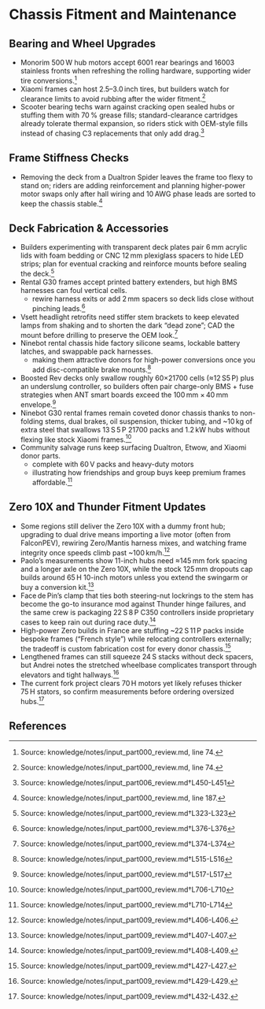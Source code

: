 # Chassis Fitment and Maintenance

## Bearing and Wheel Upgrades

- Monorim 500 W hub motors accept 6001 rear bearings and 16003 stainless fronts when refreshing the rolling hardware, supporting wider tire conversions.[^bearing_sizes]
- Xiaomi frames can host 2.5–3.0 inch tires, but builders watch for clearance limits to avoid rubbing after the wider fitment.[^tire_clearance]
- Scooter bearing techs warn against cracking open sealed hubs or stuffing them with 70 % grease fills; standard-clearance cartridges already tolerate thermal expansion, so riders stick with OEM-style fills instead of chasing C3 replacements that only add drag.[^sealed_bearing_fill]

## Frame Stiffness Checks

- Removing the deck from a Dualtron Spider leaves the frame too flexy to stand on; riders are adding reinforcement and planning higher-power motor swaps only after hall wiring and 10 AWG phase leads are sorted to keep the chassis stable.[^dualtron_spider]

## Deck Fabrication & Accessories

- Builders experimenting with transparent deck plates pair 6 mm acrylic lids with foam bedding or CNC 12 mm plexiglass spacers to hide LED strips; plan for eventual cracking and reinforce mounts before sealing the deck.[^1]
- Rental G30 frames accept printed battery extenders, but high BMS harnesses can foul vertical cells.
  - rewire harness exits or add 2 mm spacers so deck lids close without pinching leads.[^2]
- Vsett headlight retrofits need stiffer stem brackets to keep elevated lamps from shaking and to shorten the dark “dead zone”; CAD the mount before drilling to preserve the OEM look.[^3]
- Ninebot rental chassis hide factory silicone seams, lockable battery latches, and swappable pack harnesses.
  - making them attractive donors for high-power conversions once you add disc-compatible brake mounts.[^4]
- Boosted Rev decks only swallow roughly 60×21700 cells (≈12 S5 P) plus an underslung controller, so builders often pair charge-only BMS + fuse strategies when ANT smart boards exceed the 100 mm × 40 mm envelope.[^5]
- Ninebot G30 rental frames remain coveted donor chassis thanks to non-folding stems, dual brakes, oil suspension, thicker tubing, and ~10 kg of extra steel that swallows 13 S 5 P 21700 packs and 1.2 kW hubs without flexing like stock Xiaomi frames.[^6]
- Community salvage runs keep surfacing Dualtron, Etwow, and Xiaomi donor parts.
  - complete with 60 V packs and heavy-duty motors
  - illustrating how friendships and group buys keep premium frames affordable.[^7]

## Zero 10X and Thunder Fitment Updates

- Some regions still deliver the Zero 10X with a dummy front hub; upgrading to dual drive means importing a live motor (often from FalconPEV), rewiring Zero/Mantis harness mixes, and watching frame integrity once speeds climb past ~100 km/h.[^zero_dummy_hub]
- Paolo’s measurements show 11-inch hubs need ≈145 mm fork spacing and a longer axle on the Zero 10X, while the stock 125 mm dropouts cap builds around 65 H 10-inch motors unless you extend the swingarm or buy a conversion kit.[^zero_11inch]
- Face de Pin’s clamp that ties both steering-nut lockrings to the stem has become the go-to insurance mod against Thunder hinge failures, and the same crew is packaging 22 S 8 P C350 controllers inside proprietary cases to keep rain out during race duty.[^thunder_clamp]
- High-power Zero builds in France are stuffing ~22 S 11 P packs inside bespoke frames (“French style”) while relocating controllers externally; the tradeoff is custom fabrication cost for every donor chassis.[^zero_custom_packaging]
- Lengthened frames can still squeeze 24 S stacks without deck spacers, but Andrei notes the stretched wheelbase complicates transport through elevators and tight hallways.[^extended_frames]
- The current fork project clears 70 H motors yet likely refuses thicker 75 H stators, so confirm measurements before ordering oversized hubs.[^fork_clearance]

[^bearing_sizes]: Source: knowledge/notes/input_part000_review.md, line 74.
[^tire_clearance]: Source: knowledge/notes/input_part000_review.md, line 74.
[^sealed_bearing_fill]: Source: knowledge/notes/input_part006_review.md†L450-L451
[^dualtron_spider]: Source: knowledge/notes/input_part000_review.md, line 187.
[^zero_dummy_hub]: Source: knowledge/notes/input_part009_review.md†L406-L406.
[^zero_11inch]: Source: knowledge/notes/input_part009_review.md†L407-L407.
[^thunder_clamp]: Source: knowledge/notes/input_part009_review.md†L408-L409.
[^zero_custom_packaging]: Source: knowledge/notes/input_part009_review.md†L427-L427.
[^extended_frames]: Source: knowledge/notes/input_part009_review.md†L429-L429.
[^fork_clearance]: Source: knowledge/notes/input_part009_review.md†L432-L432.


## References

[^1]: Source: knowledge/notes/input_part000_review.md†L323-L323
[^2]: Source: knowledge/notes/input_part000_review.md†L376-L376
[^3]: Source: knowledge/notes/input_part000_review.md†L374-L374
[^4]: Source: knowledge/notes/input_part000_review.md†L515-L516
[^5]: Source: knowledge/notes/input_part000_review.md†L517-L517
[^6]: Source: knowledge/notes/input_part000_review.md†L706-L710
[^7]: Source: knowledge/notes/input_part000_review.md†L710-L714
